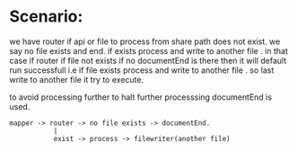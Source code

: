Scenario:
=========

we have router if api or file to process from share path does not exist. we say no
file exists and end. if exists process and write to another file . in that
case if router if file not exists if no documentEnd is there then it will default run successfull i.e 
if file exists process and write to another file . so last write to another file it try to execute.

to avoid processing further to halt further processsing documentEnd is used.


    
    mapper -> router -> no file exists -> documentEnd.
               |
               exist -> process -> filewriter(another file)
